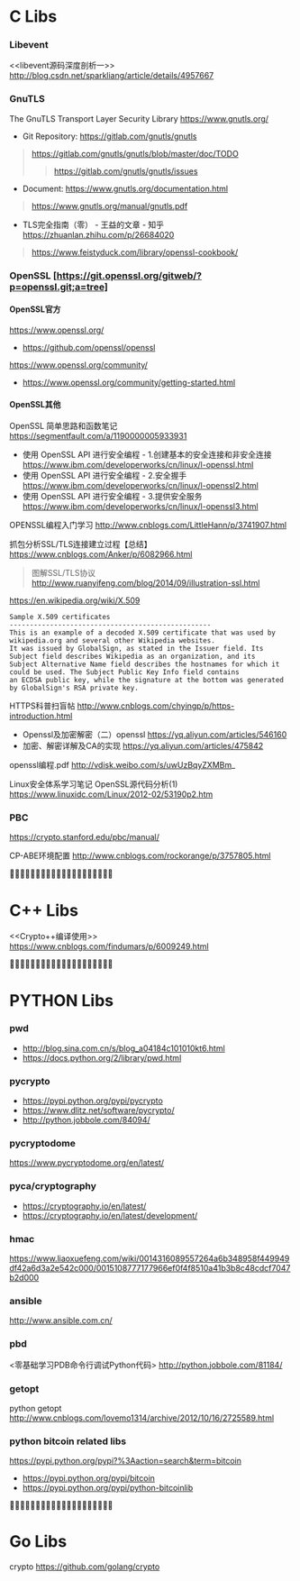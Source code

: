 
# C Libs

### Libevent
<<libevent源码深度剖析一>>
http://blog.csdn.net/sparkliang/article/details/4957667


### GnuTLS
The GnuTLS Transport Layer Security Library
https://www.gnutls.org/
- Git Repository: https://gitlab.com/gnutls/gnutls
> https://gitlab.com/gnutls/gnutls/blob/master/doc/TODO
>> https://gitlab.com/gnutls/gnutls/issues
- Document: https://www.gnutls.org/documentation.html
> https://www.gnutls.org/manual/gnutls.pdf


- TLS完全指南（零） - 王益的文章 - 知乎 https://zhuanlan.zhihu.com/p/26684020
> https://www.feistyduck.com/library/openssl-cookbook/


### OpenSSL [https://git.openssl.org/gitweb/?p=openssl.git;a=tree]

#### OpenSSL官方
https://www.openssl.org/
- https://github.com/openssl/openssl

https://www.openssl.org/community/
- https://www.openssl.org/community/getting-started.html

#### OpenSSL其他

OpenSSL 简单思路和函数笔记
https://segmentfault.com/a/1190000005933931

- 使用 OpenSSL API 进行安全编程 - 1.创建基本的安全连接和非安全连接
https://www.ibm.com/developerworks/cn/linux/l-openssl.html
- 使用 OpenSSL API 进行安全编程 - 2.安全握手
https://www.ibm.com/developerworks/cn/linux/l-openssl2.html
- 使用 OpenSSL API 进行安全编程 - 3.提供安全服务
https://www.ibm.com/developerworks/cn/linux/l-openssl3.html

OPENSSL编程入门学习
http://www.cnblogs.com/LittleHann/p/3741907.html

抓包分析SSL/TLS连接建立过程【总结】
https://www.cnblogs.com/Anker/p/6082966.html
> 图解SSL/TLS协议 http://www.ruanyifeng.com/blog/2014/09/illustration-ssl.html

https://en.wikipedia.org/wiki/X.509
```
Sample X.509 certificates
--------------------------------------------------
This is an example of a decoded X.509 certificate that was used by wikipedia.org and several other Wikipedia websites. 
It was issued by GlobalSign, as stated in the Issuer field. Its Subject field describes Wikipedia as an organization, and its 
Subject Alternative Name field describes the hostnames for which it could be used. The Subject Public Key Info field contains 
an ECDSA public key, while the signature at the bottom was generated by GlobalSign's RSA private key.
```

HTTPS科普扫盲帖
http://www.cnblogs.com/chyingp/p/https-introduction.html


- Openssl及加密解密（二）openssl https://yq.aliyun.com/articles/546160
- 加密、解密详解及CA的实现 https://yq.aliyun.com/articles/475842

openssl编程.pdf http://vdisk.weibo.com/s/uwUzBqyZXMBm_

Linux安全体系学习笔记 OpenSSL源代码分析(1) https://www.linuxidc.com/Linux/2012-02/53190p2.htm



### PBC

https://crypto.stanford.edu/pbc/manual/

CP-ABE环境配置
http://www.cnblogs.com/rockorange/p/3757805.html



:couple::couple::couple::couple::couple::couple::couple::couple::couple::couple::couple::couple::couple::couple::couple::couple::couple::couple::couple::couple:


# C++ Libs

<<Crypto++编译使用>>
https://www.cnblogs.com/findumars/p/6009249.html


:couple::couple::couple::couple::couple::couple::couple::couple::couple::couple::couple::couple::couple::couple::couple::couple::couple::couple::couple::couple:


# PYTHON Libs

### pwd
- http://blog.sina.com.cn/s/blog_a04184c101010kt6.html
- https://docs.python.org/2/library/pwd.html

### pycrypto
- https://pypi.python.org/pypi/pycrypto
- https://www.dlitz.net/software/pycrypto/
- http://python.jobbole.com/84094/

### pycryptodome
https://www.pycryptodome.org/en/latest/

### pyca/cryptography
- https://cryptography.io/en/latest/
- https://cryptography.io/en/latest/development/

### hmac
https://www.liaoxuefeng.com/wiki/0014316089557264a6b348958f449949df42a6d3a2e542c000/0015108777177966ef0f4f8510a41b3b8c48cdcf7047b2d000

### ansible
http://www.ansible.com.cn/

### pbd

<零基础学习PDB命令行调试Python代码>
http://python.jobbole.com/81184/

### getopt

python getopt
http://www.cnblogs.com/lovemo1314/archive/2012/10/16/2725589.html

### python bitcoin related libs

https://pypi.python.org/pypi?%3Aaction=search&term=bitcoin

- https://pypi.python.org/pypi/bitcoin
- https://pypi.python.org/pypi/python-bitcoinlib


:couple::couple::couple::couple::couple::couple::couple::couple::couple::couple::couple::couple::couple::couple::couple::couple::couple::couple::couple::couple:


# Go Libs

crypto
https://github.com/golang/crypto

